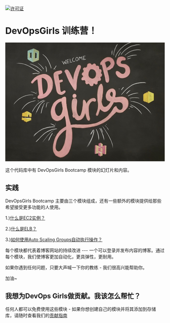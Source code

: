 [![许可证](https://img.shields.io/badge/License-CC0-green.svg)](https://creativecommons.org/publicdomain/zero/1.0/)

# DevOpsGirls 训练营！

![DevOps Girls](/images/devopsgirls.jpg)

这个代码库中有 DevOpsGirls Bootcamp 模块的幻灯片和内容。

## 实践

DevOpsGirls Bootcamp 主要由三个模块组成，还有一些额外的模块提供给那些希望接受更多功能的人使用。

1.)[什么是EC2实例？](https://github.com/DevOpsGirls/devopsgirls-bootcamp/blob/master/1-1-EC2.md)

2.)[什么是ELB？](https://github.com/DevOpsGirls/devopsgirls-bootcamp/blob/master/2-1-ELB.md)

3.)[如何使用Auto Scaling Groups自动执行操作？](https://github.com/DevOpsGirls/devopsgirls-bootcamp/blob/master/3-1-ASG.md)

每个模块都代表着博客网站的持续改进 --- 一个可以登录并发布内容的博客。通过每个模块，我们使博客更加自动化，更具弹性，更耐用。

如果你遇到任何问题，只要大声喊一下你的教练 - 我们很高兴能帮助你。

加油~

## 我想为DevOps Girls做贡献。我该怎么帮忙？

任何人都可以免费使用这些模块 - 如果你想创建自己的模块并将其添加到存储库，请随时查看我们的[贡献指南](/CONTRIBUTING.md)
